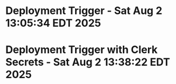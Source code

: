 # Deployment Trigger - Sat Aug  2 13:05:34 EDT 2025
# Deployment Trigger with Clerk Secrets - Sat Aug  2 13:38:22 EDT 2025
